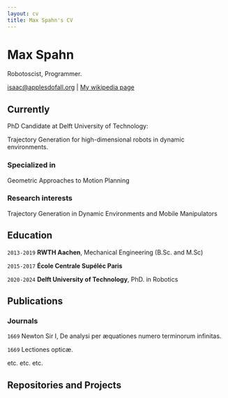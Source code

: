 ```yaml
---
layout: cv
title: Max Spahn's CV
---
```

# Max Spahn
Robotoscist, Programmer.

<div id="webaddress">
<a href="isaac@applesdofall.org">isaac@applesdofall.org</a>
| <a href="http://en.wikipedia.org/wiki/Isaac_Newton">My wikipedia page</a>
</div>


## Currently

PhD Candidate at Delft University of Technology:

Trajectory Generation for high-dimensional robots in dynamic environments.

### Specialized in

Geometric Approaches to Motion Planning

### Research interests

Trajectory Generation in Dynamic Environments and Mobile Manipulators

## Education

`2013-2019`
__RWTH Aachen__, Mechanical Engineering (B.Sc. and M.Sc)

`2015-2017`
__École Centrale Supéléc Paris__

`2020-2024`
__Delft University of Technology__, PhD. in Robotics

## Publications

<!-- A list is also available [online](http://scholar.google.co.uk/citations?user=LTOTl0YAAAAJ) -->

### Journals

`1669`
Newton Sir I, De analysi per æquationes numero terminorum infinitas. 

`1669`
Lectiones opticæ.

etc. etc. etc.

## Repositories and Projects


<!-- ### Footer

Last updated: May 2013 -->


